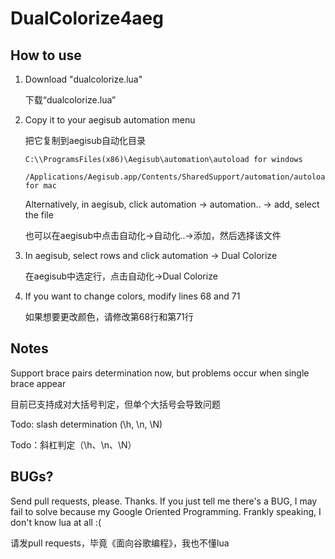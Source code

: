 # DualColorize4aeg

## How to use

1.  Download "dualcolorize.lua"

    下载“dualcolorize.lua”

2.  Copy it to your aegisub automation menu 

    把它复制到aegisub自动化目录
    
        C:\\ProgramsFiles(x86)\Aegisub\automation\autoload for windows
        
        /Applications/Aegisub.app/Contents/SharedSupport/automation/autoload for mac
        
    Alternatively, in aegisub, click automation -> automation.. -> add, select the file
    
    也可以在aegisub中点击自动化->自动化..->添加，然后选择该文件
    
3.  In aegisub, select rows and click automation -> Dual Colorize
    
    在aegisub中选定行，点击自动化->Dual Colorize
    
4.  If you want to change colors, modify lines 68 and 71

    如果想要更改颜色，请修改第68行和第71行

## Notes

Support brace pairs determination now, but problems occur when single brace appear

目前已支持成对大括号判定，但单个大括号会导致问题

Todo: slash determination (\h, \n, \N)

Todo：斜杠判定（\h、\n、\N）

## BUGs?

Send pull requests, please. Thanks. If you just tell me there's a BUG, I may fail to solve because my Google Oriented Programming. Frankly speaking, I don't know lua at all :(

请发pull requests，毕竟《面向谷歌编程》，我也不懂lua
